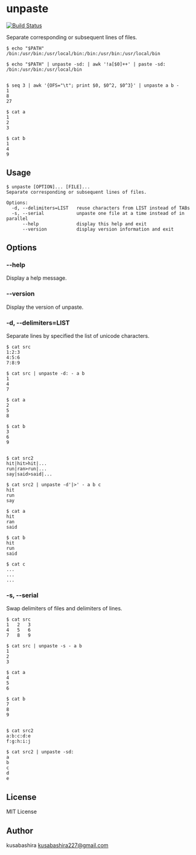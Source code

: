 unpaste
=======

[![Build Status](https://travis-ci.org/kusabashira/unpaste.svg?branch=master)](https://travis-ci.org/kusabashira/unpaste)

Separate corresponding or subsequent lines of files.

```
$ echo "$PATH"
/bin:/usr/bin:/usr/local/bin:/bin:/usr/bin:/usr/local/bin

$ echo "$PATH" | unpaste -sd: | awk '!a[$0]++' | paste -sd:
/bin:/usr/bin:/usr/local/bin


$ seq 3 | awk '{OFS="\t"; print $0, $0^2, $0^3}' | unpaste a b -
1
8
27

$ cat a
1
2
3

$ cat b
1
4
9
```

Usage
-----

```
$ unpaste [OPTION]... [FILE]...
Separate corresponding or subsequent lines of files.

Options:
  -d, --delimiters=LIST   reuse characters from LIST instead of TABs
  -s, --serial            unpaste one file at a time instead of in parallel
      --help              display this help and exit
      --version           display version information and exit
```

Options
-------

### --help

Display a help message.

### --version

Display the version of unpaste.

### -d, --delimiters=LIST

Separate lines by specified the list of unicode characters.

```
$ cat src
1:2:3
4:5:6
7:8:9

$ cat src | unpaste -d: - a b
1
4
7

$ cat a
2
5
8

$ cat b
3
6
9


$ cat src2
hit|hit>hit|...
run|ran>run|...
say|said>said|...

$ cat src2 | unpaste -d'|>' - a b c
hit
run
say

$ cat a
hit
ran
said

$ cat b
hit
run
said

$ cat c
...
...
...
```

### -s, --serial

Swap delimiters of files and delimiters of lines.

```
$ cat src
1	2	3
4	5	6
7	8	9

$ cat src | unpaste -s - a b
1
2
3

$ cat a
4
5
6

$ cat b
7
8
9


$ cat src2
a:b:c:d:e
f:g:h:i:j

$ cat src2 | unpaste -sd:
a
b
c
d
e
```

License
-------

MIT License

Author
------

kusabashira <kusabashira227@gmail.com>
